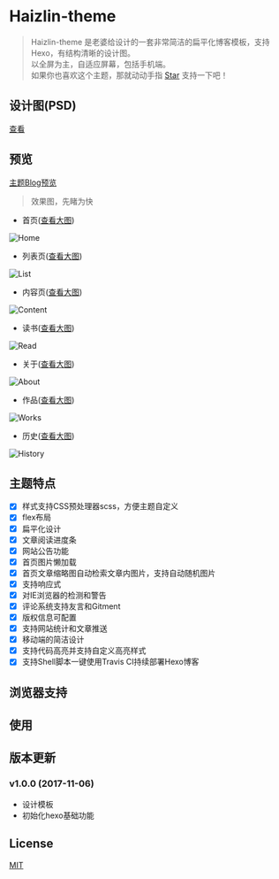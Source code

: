 # Haizlin-theme

> Haizlin-theme 是老婆给设计的一套非常简洁的扁平化博客模板，支持Hexo，有结构清晰的设计图。  
> 以全屏为主，自适应屏幕，包括手机端。  
> 如果你也喜欢这个主题，那就动动手指 [Star](https://github.com/haizlin/haizlin-theme/stargazers) 支持一下吧！  

## 设计图(PSD)
[查看](./docs/)

## 预览
[主题Blog预览](https://blog.haizlin.cn)

> 效果图，先睹为快  

- 首页([查看大图](https://raw.githubusercontent.com/haizlin/haizlin-theme/develop/docs/views/Home.png))  

![Home](./docs/views/Home.png)

- 列表页([查看大图](https://raw.githubusercontent.com/haizlin/haizlin-theme/develop/docs/views/List.png))  

![List](./docs/views/List.png)

- 内容页([查看大图](https://raw.githubusercontent.com/haizlin/haizlin-theme/develop/docs/views/Content.png))  

![Content](./docs/views/Content.png)

- 读书([查看大图](https://raw.githubusercontent.com/haizlin/haizlin-theme/develop/docs/views/Read.png))

![Read](./docs/views/Read.png)

- 关于([查看大图](https://raw.githubusercontent.com/haizlin/haizlin-theme/develop/docs/views/About.png))

![About](./docs/views/About.png)

- 作品([查看大图](https://raw.githubusercontent.com/haizlin/haizlin-theme/develop/docs/views/Works.png))

![Works](./docs/views/Works.png)

- 历史([查看大图](https://raw.githubusercontent.com/haizlin/haizlin-theme/develop/docs/views/History.png))

![History](./docs/views/History.png)

## 主题特点

- [x] 样式支持CSS预处理器scss，方便主题自定义
- [x] flex布局
- [x] 扁平化设计
- [x] 文章阅读进度条
- [x] 网站公告功能
- [x] 首页图片懒加载
- [x] 首页文章缩略图自动检索文章内图片，支持自动随机图片
- [x] 支持响应式
- [x] 对IE浏览器的检测和警告
- [x] 评论系统支持友言和Gitment
- [x] 版权信息可配置
- [x] 支持网站统计和文章推送
- [x] 移动端的简洁设计
- [x] 支持代码高亮并支持自定义高亮样式
- [x] 支持Shell脚本一键使用Travis CI持续部署Hexo博客

## 浏览器支持

## 使用

## 版本更新

### v1.0.0 (2017-11-06)
- 设计模板
- 初始化hexo基础功能

## License
[MIT](/LICENSE)


